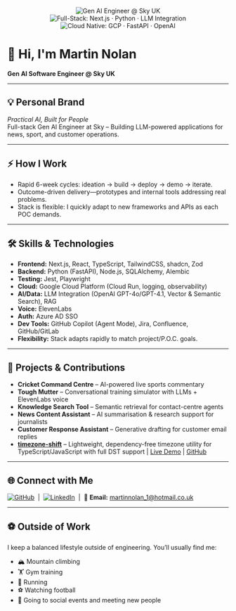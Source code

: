 <!-- Profile Badges -->
<p align="center">
  <img src="https://img.shields.io/badge/Gen%20AI%20Engineer-Sky%20UK-blue?style=for-the-badge" alt="Gen AI Engineer @ Sky UK" />
  <img src="https://img.shields.io/badge/Full--Stack-Next.js%20·%20Python%20·%20LLM%20Integration-29a085?style=for-the-badge" alt="Full-Stack: Next.js · Python · LLM Integration" />
  <img src="https://img.shields.io/badge/Cloud%20Native-GCP%20·%20FastAPI%20·%20OpenAI-9b59b6?style=for-the-badge" alt="Cloud Native: GCP · FastAPI · OpenAI" />
</p>

# 👋 Hi, I'm Martin Nolan

**Gen AI Software Engineer @ Sky UK**

---

## 💡 Personal Brand

_Practical AI, Built for People_  
Full-stack Gen AI Engineer at Sky – Building LLM-powered applications for news, sport, and customer operations.

---

## ⚡ How I Work

- Rapid 6-week cycles: ideation → build → deploy → demo → iterate.
- Outcome-driven delivery—prototypes and internal tools addressing real problems.
- Stack is flexible: I quickly adapt to new frameworks and APIs as each POC demands.

---

## 🛠️ Skills & Technologies

- **Frontend:** Next.js, React, TypeScript, TailwindCSS, shadcn, Zod  
- **Backend:** Python (FastAPI), Node.js, SQLAlchemy, Alembic  
- **Testing:** Jest, Playwright  
- **Cloud:** Google Cloud Platform (Cloud Run, logging, observability)  
- **AI/Data:** LLM Integration (OpenAI GPT-4o/GPT-4.1, Vector & Semantic Search), RAG  
- **Voice:** ElevenLabs  
- **Auth:** Azure AD SSO  
- **Dev Tools:** GitHub Copilot (Agent Mode), Jira, Confluence, GitHub/GitLab  
- **Flexibility:** Stack adapts rapidly to match project/P.O.C. goals.

---

## 🚀 Projects & Contributions

- **Cricket Command Centre** – AI-powered live sports commentary  
- **Tough Mutter** – Conversational training simulator with LLMs + ElevenLabs voice  
- **Knowledge Search Tool** – Semantic retrieval for contact-centre agents  
- **News Content Assistant** – AI summarisation & research support for journalists  
- **Customer Response Assistant** – Generative drafting for customer email replies  
- **[timezone-shift](https://www.npmjs.com/package/timezone-shift)** – Lightweight, dependency-free timezone utility for TypeScript/JavaScript with full DST support | [Live Demo](https://timezone-shift-demo.netlify.app) | [GitHub](https://github.com/martin-nolan/timezone-shift)

---

## 🌐 Connect with Me

[![GitHub](https://img.shields.io/badge/GitHub-martin--nolan-181717?style=flat-square&logo=github)](https://github.com/martin-nolan)
&nbsp;|&nbsp;
[![LinkedIn](https://img.shields.io/badge/LinkedIn-martinnolan0110-blue?style=flat-square&logo=linkedin)](https://www.linkedin.com/in/martinnolan0110)
&nbsp;|&nbsp;
📩 **Email:** martinnolan_1@hotmail.co.uk

---

## ⚽ Outside of Work

I keep a balanced lifestyle outside of engineering. You’ll usually find me:
- 🏔️ Mountain climbing  
- 🏋️ Gym training  
- 🏃 Running  
- ⚽ Watching football  
- 🎉 Going to social events and meeting new people
